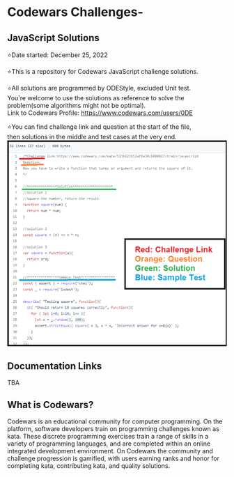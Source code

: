 # Codewars Challenges-
## JavaScript Solutions
⭐Date started: December 25, 2022

⭐This is a repository for Codewars JavaScript challenge solutions. <br />

⭐All solutions are programmed by ODEStyle, excluded Unit test.<br />
You're welcome to use the solutions as reference to solve the problem(some algorithms might not be optimal).<br />
Link to Codewars Profile: https://www.codewars.com/users/0DE <br />

⭐You can find challenge link and question at the start of the file,<br />
then solutions in the middle and test cases at the very end. <br />
![alt text](https://github.com/0DEStyle/Codewars-JavaScript/blob/main/Challenge%20Format.png)

## Documentation Links
TBA




## What is Codewars?

Codewars is an educational community for computer programming. On the platform, software developers train on programming challenges known as kata. These discrete programming exercises train a range of skills in a variety of programming languages, and are completed within an online integrated development environment. On Codewars the community and challenge progression is gamified, with users earning ranks and honor for completing kata, contributing kata, and quality solutions.
